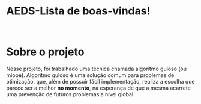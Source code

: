 # AEDS-Lista de boas-vindas!

<br><h1>Sobre o projeto</h1>
<p>Nesse projeto, foi trabalhado uma técnica chamada algoritmo guloso (ou míope). Algoritmo guloso é uma solução comum para problemas de otimização, que, além de possuir fácil implementação, realiza a escolha que parece ser a melhor <b>no momento</b>, na esperança de que a mesma acarrete uma prevenção de futuros problemas a nível global.</p>